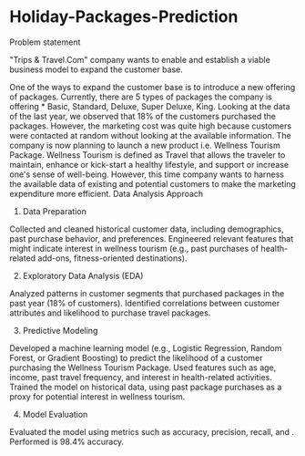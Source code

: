 # Holiday-Packages-Prediction
Problem statement

"Trips & Travel.Com" company wants to enable and establish a viable business model to expand the customer base.

One of the ways to expand the customer base is to introduce a new offering of packages. Currently, there are 5 types of packages the company is offering * Basic, Standard, Deluxe, Super Deluxe, King. Looking at the data of the last year, we observed that 18% of the customers purchased the packages. However, the marketing cost was quite high because customers were contacted at random without looking at the available information.
The company is now planning to launch a new product i.e. Wellness Tourism Package. Wellness Tourism is defined as Travel that allows the traveler to maintain, enhance or kick-start a healthy lifestyle, and support or increase one's sense of well-being.
However, this time company wants to harness the available data of existing and potential customers to make the marketing expenditure more efficient.
Data Analysis Approach
1. Data Preparation

Collected and cleaned historical customer data, including demographics, past purchase behavior, and preferences.
Engineered relevant features that might indicate interest in wellness tourism (e.g., past purchases of health-related add-ons, fitness-oriented destinations).

2. Exploratory Data Analysis (EDA)

Analyzed patterns in customer segments that purchased packages in the past year (18% of customers).
Identified correlations between customer attributes and likelihood to purchase travel packages.

3. Predictive Modeling

Developed a machine learning model (e.g., Logistic Regression, Random Forest, or Gradient Boosting) to predict the likelihood of a customer purchasing the Wellness Tourism Package.
Used features such as age, income, past travel frequency, and interest in health-related activities.
Trained the model on historical data, using past package purchases as a proxy for potential interest in wellness tourism.

4. Model Evaluation

Evaluated the model using metrics such as accuracy, precision, recall, and .
Performed  is 98.4% accuracy.

